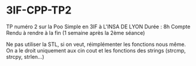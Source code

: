 # 3IF-CPP-TP2
TP numéro 2 sur la Poo Simple en 3IF à L'INSA DE LYON 
Durée : 8h
Compte Rendu à rendre à la fin (1 semaine après la 2ème séance)

Ne pas utiliser la STL, si on veut, réimplémenter les fonctions nous même. On a le droit uniquement aux cin cout et les fonctions des strings (strcmp, strcpy, strlen...)
